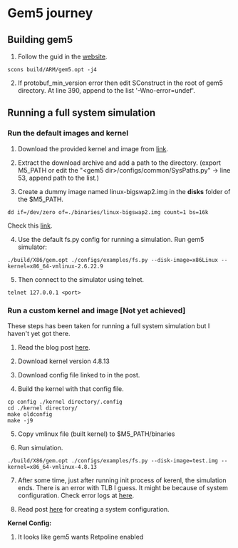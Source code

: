 # Gem5 journey

## Building gem5

1. Follow the guid in the [website](http://gem5.org/Introduction).
```
scons build/ARM/gem5.opt -j4
```

2. If protobuf_min_version error then edit SConstruct in the root of gem5 directory.
At line 390, append to the list '-Wno-error=undef'.

## Running a full system simulation

### Run the default images and kernel

1. Download the provided kernel and image from [link](http://gem5.org/Download).

2. Extract the download archive and add a path to the directory. (export M5_PATH or
edit the "\<gem5 dir\>/configs/common/SysPaths.py" -> line 53, append path to the list.)

3. Create a dummy image named linux-bigswap2.img in the **disks** folder of the $M5_PATH.
```
dd if=/dev/zero of=./binaries/linux-bigswap2.img count=1 bs=16k
```
Check this [link](https://stackoverflow.com/questions/56319473/gem-5-ioerror-cant-find-a-path-to-system-files-full-system-x86-simulation-set).

4. Use the default fs.py config for running a simulation.
Run gem5 simulator: 
```
./build/X86/gem.opt ./configs/examples/fs.py --disk-image=x86Linux --kernel=x86_64-vmlinux-2.6.22.9
```

5. Then connect to the simulator using telnet.
```
telnet 127.0.0.1 <port>
```

### Run a custom kernel and image [Not yet achieved]

These steps has been taken for running a full system simulation but
I haven't yet got there.

1. Read the blog post [here](http://www.lowepower.com/jason/setting-up-gem5-full-system.html).

2. Download kernel version 4.8.13

3. Download config file linked to in the post.

4. Build the kernel with that config file.
```
cp config ./kernel directory/.config
cd ./kernel directory/
make oldconfig
make -j9
```

5. Copy vmlinux file (built kernel) to $M5_PATH/binaries

6. Run simulation.
```
./build/X86/gem.opt ./configs/examples/fs.py --disk-image=test.img --kernel=x86_64-vmlinux-4.8.13
```

7. After some time, just after running init process of kerenl, the simulation ends.
There is an error with TLB I guess. It might be because of system configuration.
Check error logs at [here](./tlb_assertion_error).

8. Read post [here](http://pages.cs.wisc.edu/~markhill/cs757/Spring2016/learning_gem5/part3/fs_config.html)
for creating a system configuration.


**Kernel Config:**

1. It looks like gem5 wants Retpoline enabled

